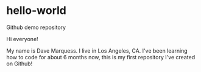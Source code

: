 # hello-world
Github demo repository

Hi everyone!

My name is Dave Marquess.  I live in Los Angeles, CA.  I've been learning
how to code for about 6 months now, this is my first repository I've 
created on Github!
